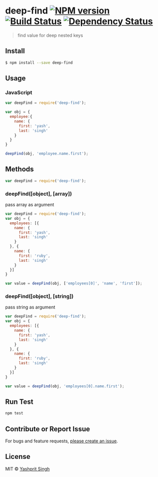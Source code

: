 # deep-find [![NPM version][npm-image]][npm-url] [![Build Status][travis-image]][travis-url] [![Dependency Status][daviddm-url]][daviddm-image]

> find value for deep nested keys


## Install

```sh
$ npm install --save deep-find
```


## Usage

### JavaScript

```js
var deepFind = require('deep-find');

var obj = {
  employee:{
    name: {
      first: 'yash',
      last: 'singh'
    }
  }
}

deepFind(obj, 'employee.name.first');
```

## Methods

```js
var deepFind = require('deep-find');
```

### deepFind([object], [array])

pass array as argument

```js
var deepFind = require('deep-find');
var obj = {
  employees: [{
    name: {
      first: 'yash',
      last: 'singh'
    }
  }, {
    name: {
      first: 'ruby',
      last: 'singh'
    }
  }]
}

var value = deepFind(obj, ['employees[0]', 'name', 'first']);
```

### deepFind([object], [string])

pass string as argument

```js
var deepFind = require('deep-find');
var obj = {
  employees: [{
    name: {
      first: 'yash',
      last: 'singh'
    }
  }, {
    name: {
      first: 'ruby',
      last: 'singh'
    }
  }]
}

var value = deepFind(obj, 'employees[0].name.first');
```

## Run Test
```sh
npm test
```

## Contribute or Report Issue
For bugs and feature requests, [please create an issue][issue-url].


## License

MIT © [Yashprit Singh](https://yashprit.github.io)

[issue-url]: https://github.com/yashprit/deep-find/issues
[npm-url]: https://npmjs.org/package/deep-find
[npm-image]: https://badge.fury.io/js/deep-find.svg
[travis-url]: https://travis-ci.org/yashprit/deep-find
[travis-image]: https://travis-ci.org/yashprit/deep-find.svg?branch=master
[daviddm-url]: https://david-dm.org/yashprit/deep-find.svg?theme=shields.io
[daviddm-image]: https://david-dm.org/yashprit/deep-find
